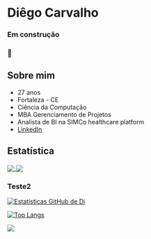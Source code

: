# Diêgo Carvalho
### Em construção <h3> :construction:


## **Sobre mim**
* 27 anos
* Fortaleza - CE
* Ciência da Computação
* MBA Gerenciamento de Projetos
* Analista de BI na SIMCo healthcare platform
* [LinkedIn](https://www.linkedin.com/in/diegocarvalhof/)




## **Estatística**
<a href="https://github.com/DiCarvalhof/github-readme-stats">
  <img align="center" src="https://github-readme-stats.vercel.app/api?username=DiCarvalhof&show_icons=true&theme=dark"/>
</a>


<a href="https://github.com/DiCarvalhof/github-readme-stats">
  <img align="center" src="https://github-readme-stats.vercel.app/api/top-langs/?username=DiCarvalhof&theme=dark&langs_count=8"/>
</a>


### Teste2
[![Estatísticas GitHub de Di](https://github-readme-stats.vercel.app/api?username=DiCarvalhof)](https://github.com/DiCarvalhof/DiCarvalhof)

[![Top Langs](https://github-readme-stats.vercel.app/api/top-langs/?username=DiCarvalhof&layout=compact&langs_count=8)](https://github.com/DiCarvalhof/DiCarvalhof)

<a href="https://github.com/DiCarvalhof/DiCarvalhof">
  <img align="center" src="https://github-readme-stats.vercel.app/api/top-langs/?username=DiCarvalhof&theme=dark&langs_count=8"/>
</a>